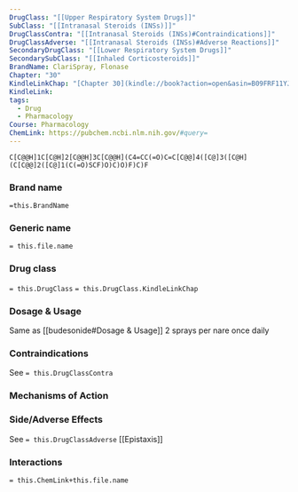 ```yaml
---
DrugClass: "[[Upper Respiratory System Drugs]]"
SubClass: "[[Intranasal Steroids (INSs)]]"
DrugClassContra: "[[Intranasal Steroids (INSs)#Contraindications]]"
DrugClassAdverse: "[[Intranasal Steroids (INSs)#Adverse Reactions]]"
SecondaryDrugClass: "[[Lower Respiratory System Drugs]]"
SecondarySubClass: "[[Inhaled Corticosteroids]]"
BrandName: ClariSpray, Flonase
Chapter: "30"
KindleLinkChap: "[Chapter 30](kindle://book?action=open&asin=B09FRF11YJ&location=15967)"
KindleLink: 
tags:
  - Drug
  - Pharmacology
Course: Pharmacology
ChemLink: https://pubchem.ncbi.nlm.nih.gov/#query=
---
```


```smiles
C[C@@H]1C[C@H]2[C@@H]3C[C@@H](C4=CC(=O)C=C[C@@]4([C@]3([C@H](C[C@@]2([C@]1(C(=O)SCF)O)C)O)F)C)F
```

### Brand name
`=this.BrandName`

### Generic name
`= this.file.name`

### Drug class 
`= this.DrugClass`
	`= this.DrugClass.KindleLinkChap`

### Dosage & Usage
Same as [[budesonide#Dosage & Usage]]
2 sprays per nare once daily

### Contraindications
See `= this.DrugClassContra`

### Mechanisms of Action

### Side/Adverse Effects
See `= this.DrugClassAdverse`
[[Epistaxis]]
### Interactions

`= this.ChemLink+this.file.name`

